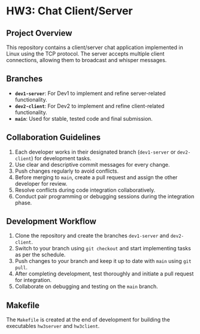 
# HW3: Chat Client/Server

## Project Overview
This repository contains a client/server chat application implemented in Linux using the TCP protocol. 
The server accepts multiple client connections, allowing them to broadcast and whisper messages.

## Branches
- **`dev1-server`**: For Dev1 to implement and refine server-related functionality.
- **`dev2-client`**: For Dev2 to implement and refine client-related functionality.
- **`main`**: Used for stable, tested code and final submission.

## Collaboration Guidelines
1. Each developer works in their designated branch (`dev1-server` or `dev2-client`) for development tasks.
2. Use clear and descriptive commit messages for every change.
3. Push changes regularly to avoid conflicts.
4. Before merging to `main`, create a pull request and assign the other developer for review.
5. Resolve conflicts during code integration collaboratively.
6. Conduct pair programming or debugging sessions during the integration phase.

## Development Workflow
1. Clone the repository and create the branches `dev1-server` and `dev2-client`.
2. Switch to your branch using `git checkout` and start implementing tasks as per the schedule.
3. Push changes to your branch and keep it up to date with `main` using `git pull`.
4. After completing development, test thoroughly and initiate a pull request for integration.
5. Collaborate on debugging and testing on the `main` branch.

## Makefile
The `Makefile` is created at the end of development for building the executables `hw3server` and `hw3client`.
